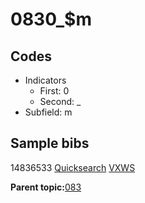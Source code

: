 # 0830\_$m

## Codes

-   Indicators
    -   First: 0
    -   Second: \_
-   Subfield: m

## Sample bibs

14836533 [Quicksearch](https://search.library.yale.edu/catalog/14836533) [VXWS](http://prodorbis.library.yale.edu:7014/vxws/GetHoldingsService?bibId=14836533)

**Parent topic:**[083](../../tags/083/083.md)

